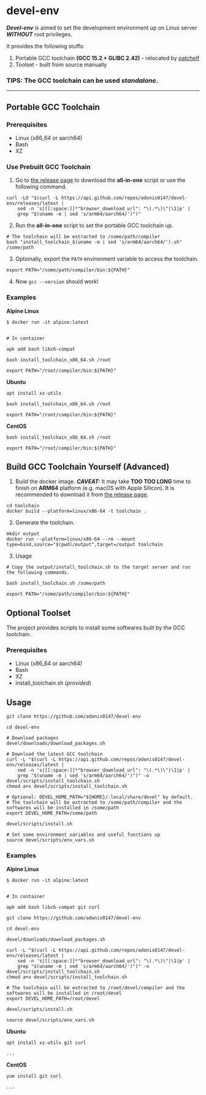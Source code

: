 # devel-env

_**Devel-env**_ is aimed to set the development environment up on Linux server _**WITHOUT**_ root privileges.

It provides the following stuffs:

1. Portable GCC toolchain **(GCC 15.2 + GLIBC 2.42)** - relocated by [patchelf](https://github.com/NixOS/patchelf)
2. Toolset - built from source manually

### TIPS: The GCC toolchain can be used *standalone*.

---

## Portable GCC Toolchain

### Prerequisites

* Linux (x86_64 or aarch64)
* Bash
* XZ

### Use Prebuilt GCC Toolchain

1. Go to [the release page](https://github.com/adonis0147/devel-env/releases) to download the **all-in-one** script or use
   the following command.

```shell
curl -LO "$(curl -L https://api.github.com/repos/adonis0147/devel-env/releases/latest |
    sed -n 's|[[:space:]]*"browser_download_url": "\(.*\)\"|\1|p' |
    grep "$(uname -m | sed 's/arm64/aarch64/')")"
```

2. Run the **all-in-one** script to set the portable GCC toolchain up.

```shell
# The toolchain will be extracted to /some/path/compiler
bash "install_toolchain_$(uname -m | sed 's/arm64/aarch64/').sh" /some/path
```

3. Optionally, export the `PATH` environment variable to access the toolchain.

```shell
export PATH="/some/path/compiler/bin:${PATH}"
```

4. Now `gcc --version` should work!

### Examples

**Alpine Linux**

```shell
$ docker run -it alpine:latest


# In container

apk add bash libc6-compat

bash install_toolchain_x86_64.sh /root

export PATH="/root/compiler/bin:${PATH}"
```

**Ubuntu**

```shell
apt install xz-utils

bash install_toolchain_x86_64.sh /root

export PATH="/root/compiler/bin:${PATH}"
```

**CentOS**

```shell
bash install_toolchain_x86_64.sh /root

export PATH="/root/compiler/bin:${PATH}"
```

## Build GCC Toolchain Yourself (Advanced)

1. Build the docker image. _**CAVEAT:**_ It may take **TOO TOO LONG** time to finish on **ARM64** platform (e.g.
   macOS with Apple Silicon). It is recommended to download it from [the release page](https://github.com/adonis0147/devel-env/releases).

```shell
cd toolchain
docker build --platform=linux/x86-64 -t toolchain .
```

2. Generate the toolchain.

```shell
mkdir output
docker run --platform=linux/x86-64 --rm --mount type=bind,source="$(pwd)/output",target=/output toolchain
```

3. Usage

```shell
# Copy the output/install_toolchain.sh to the target server and run the following commands.

bash install_toolchain.sh /some/path

export PATH="/some/path/compiler/bin:${PATH}"
```

## Optional Toolset

The project provides scripts to install some softwares built by the GCC toolchain.

### Prerequisites

* Linux (x86_64 or aarch64)
* Bash
* XZ
* install_toolchain.sh (_*provided*_)

## Usage

```shell
git clone https://github.com/adonis0147/devel-env

cd devel-env

# Download packages
devel/downloads/download_packages.sh

# Download the latest GCC toolchain
curl -L "$(curl -L https://api.github.com/repos/adonis0147/devel-env/releases/latest |
    sed -n 's|[[:space:]]*"browser_download_url": "\(.*\)\"|\1|p' |
    grep "$(uname -m | sed 's/arm64/aarch64/')")" -o devel/scripts/install_toolchain.sh
chmod a+x devel/scripts/install_toolchain.sh

# Optional: DEVEL_HOME_PATH="${HOME}/.local/share/devel" by default.
# The toolchain will be extracted to /some/path/compiler and the softwares will be installed in /some/path
export DEVEL_HOME_PATH=/some/path

devel/scripts/install.sh

# Set some environment variables and useful functions up
source devel/scripts/env_vars.sh
```

### Examples

**Alpine Linux**

```shell
$ docker run -it alpine:latest


# In container

apk add bash libc6-compat git curl

git clone https://github.com/adonis0147/devel-env

cd devel-env

devel/downloads/download_packages.sh

curl -L "$(curl -L https://api.github.com/repos/adonis0147/devel-env/releases/latest |
    sed -n 's|[[:space:]]*"browser_download_url": "\(.*\)\"|\1|p' |
    grep "$(uname -m | sed 's/arm64/aarch64/')")" -o devel/scripts/install_toolchain.sh
chmod a+x devel/scripts/install_toolchain.sh

# The toolchain will be extracted to /root/devel/compiler and the softwares will be installed in /root/devel
export DEVEL_HOME_PATH=/root/devel

devel/scripts/install.sh

source devel/scripts/env_vars.sh
```

**Ubuntu**

```shell
apt install xz-utils git curl

...
```

**CentOS**

```shell
yum install git curl

...
```
